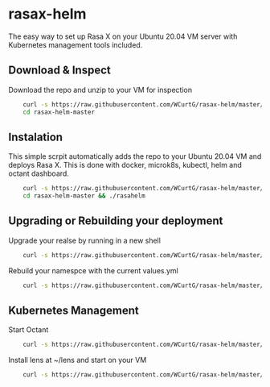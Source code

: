 # rasax-helm

The easy way to set up Rasa X on your Ubuntu 20.04 VM server with Kubernetes management tools included.

## Download & Inspect

Download the repo and unzip to your VM for inspection

```bash
    curl -s https://raw.githubusercontent.com/WCurtG/rasax-helm/master/download | sudo bash
    cd rasax-helm-master
```

## Instalation

This simple scrpit automatically adds the repo to your Ubuntu 20.04 VM and deploys Rasa X. This is done with docker, microk8s, kubectl, helm and octant dashboard.

```bash
    curl -s https://raw.githubusercontent.com/WCurtG/rasax-helm/master/download | sudo bash
    cd rasax-helm-master && ./rasahelm
```

## Upgrading or Rebuilding your deployment

Upgrade your realse by running in a new shell

```bash
    curl -s https://raw.githubusercontent.com/WCurtG/rasax-helm/master/upgrade | sudo bash
```

Rebuild your namespce with the current values.yml

```bash
    curl -s https://raw.githubusercontent.com/WCurtG/rasax-helm/master/rebuild | sudo bash
```

## Kubernetes Management

Start Octant

```bash
    curl -s https://raw.githubusercontent.com/WCurtG/rasax-helm/master/octant | sudo bash
```

Install lens at ~/lens and start on your VM

```bash
    curl -s https://raw.githubusercontent.com/WCurtG/rasax-helm/master/lens | sudo bash
```
